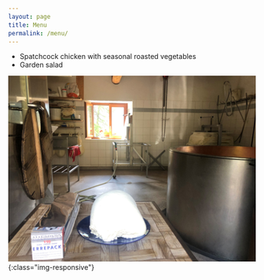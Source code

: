 ```yaml
---
layout: page
title: Menu
permalink: /menu/
---
```


<ul>

<li>Spatchcock chicken with seasonal roasted vegetables</li>
<li>Garden salad</li>


</ul>

![image-title-here](/assets/images/ricotta.jpg){:class="img-responsive"}